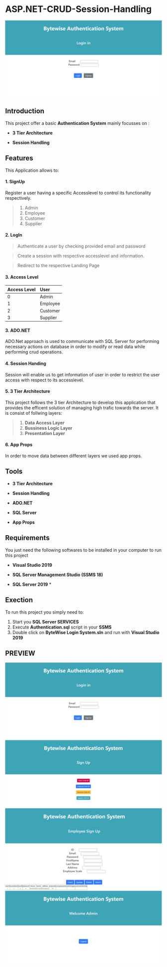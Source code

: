 # ASP.NET-CRUD-Session-Handling
![Landing Page Preview](/Images/1.png "Landing Page")

## Introduction

This project offer a basic **Authentication System** mainly focusses on :
 * **3 Tier Architecture**

 * **Session Handling** 
 
## Features

This Application allows to:

#### 1. SignUp

Register a user having a specific Accesslevel to control its functionality respectively.
>1. Admin
>2. Employee
>3. Customer
>4. Supplier

#### 2. LogIn

> Authenticate a user by checking provided email and password

>Create a session with respective accesslevel and information.

>Redirect to the respective Landing Page

#### 3. Access Level

|Access Level|User    |
|------------|:-------|
| 0          |Admin   |
| 1          |Employee|
| 2          |Customer|
| 3          |Supplier|

#### 3. ADO.NET

ADO.Net approach is used to communicate with SQL Server for performing necessary actions on database in order to modify or read data while performing crud operations.

#### 4. Session Handing

Session will enable us to get information of user in order to restrict the user access with respect to its accesslevel.

#### 5. 3 Tier Architecture
This project follows the 3 tier Architecture to develop this application that provides the efficent solution of managing high trafic towards the server. It is consist of follwing layers:
>1. **Data Access Layer**
>2. **Bussiness Logic Layer**
>3. **Presentation Layer**

#### 6. App Props
In order to move data between different layers we used app props.

## Tools
 * **3 Tier Architecture**
 
 * **Session Handling** 
 
 * **ADO.NET**
 
 * **SQL Server**

 * **App Props**
 
## Requirements

You just need the following softwares to be installed in your computer to run this project
 
 * **Visual Studio 2019**

 * **SQL Server Management Studio (SSMS 18)** 
 
 * **SQL Server 2019** *
 
## Exection

To run this project you simply need to:
1. Start you **SQL Server SERVICES**
2. Execute **Authentication.sql** script in your **SSMS** 
3. Double click on **ByteWise Login System.sln** and run with **Visual Studio 2019**

## PREVIEW
![Landing Page Preview](/Images/1.png "Landing Page")
![Sign Up Selection Preview](/Images/2.png "Sign Up Selection")
![Sign Up Preview](/Images/3.png "Sign Up")
![Welcome Page Preview](/Images/4.png "Welcome Page")